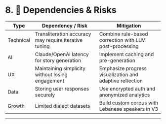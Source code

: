 # 8. 🚧 Dependencies & Risks

| **Type** | **Dependency / Risk** | **Mitigation** |
|-----------|-----------------------|----------------|
| Technical | Transliteration accuracy may require iterative tuning | Combine rule-based correction with LLM post-processing |
| AI | Claude/OpenAI latency for story generation | Implement caching and pre-generation |
| UX | Maintaining simplicity without losing engagement | Emphasize progress visualization and adaptive reflection |
| Data | Storing user responses securely | Use encrypted auth and anonymized analytics |
| Growth | Limited dialect datasets | Build custom corpus with Lebanese speakers in V3 |

---
